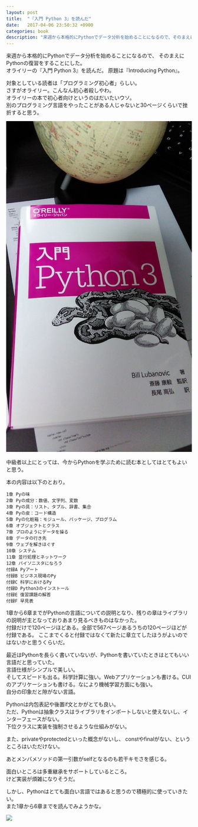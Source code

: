 ```yaml
---
layout: post
title:  "『入門 Python 3』を読んだ"
date:   2017-04-06 23:50:32 +0900
categories: book
description: "来週から本格的にPythonでデータ分析を始めることになるので、そのまえにPythonの復習をすることにした。オライリーの『入門 Python 3』を読んだ。原題は『Introducing Python』。"
---
```


来週から本格的にPythonでデータ分析を始めることになるので、
そのまえにPythonの復習をすることにした。  
オライリーの『入門 Python 3』を読んだ。
原題は『Introducing Python』。

対象としている読者は「プログラミング初心者」らしい。  
さすがオライリー。こんなん初心者殺しやわ。  
オライリーの本で初心者向けというのはだいたいウソ。  
別のプログラミング言語をやったことがある人じゃないと30ページくらいで挫折すると思う。  

![introduction_python3](/public/image/20170406/introduction_python3.jpg)

中級者以上にとっては、今からPythonを学ぶために読む本としてはとてもよいと思う。  

本の内容は以下のとおり。
```
1章 Pyの味
2章 Pyの成分：数値、文字列、変数
3章 Pyの具：リスト、タプル、辞書、集合
4章 Pyの皮：コード構造
5章 Pyの化粧箱：モジュール、パッケージ、プログラム
6章 オブジェクトとクラス
7章 プロのようにデータを操る
8章 データの行き先
9章 ウェブを解きほぐす
10章 システム
11章 並行処理とネットワーク
12章 パイソニスタになろう
付録A Pyアート
付録B ビジネス現場のPy
付録C 科学におけるPy
付録D Python3のインストール
付録E 復習課題の解答
付録F 早見表
```

1章から6章までがPythonの言語についての説明となり、残りの章はライブラリの説明が主となっておりあまり見るべきものはなかった。  
付録だけで120ページほどある。全部で567ページあるうちの120ページほどが付録である。
ここまでくると付録ではなくて新たに章立てしたほうがよいのではないかと思うくらいだ。

最近はPythonを長らく書いていないが、Pythonを書いていたときはとてもいい言語だと思っていた。  
言語仕様がシンプルで美しい。  
そしてスピードも出る。科学計算に強い。Webアプリケーションも書ける。CUIのアプリケーションも書ける。なにより機械学習方面にも強い。  
自分の印象だと隙がない言語。

Pythonは内包表記や後置if文とかがとても良い。  
ただ、Pythonは抽象クラスはライブラリをインポートしないと使えないし、インターフェースがない。  
下位クラスに実装を強制させるような仕組みがない。

また、privateやprotectedといった概念がないし、
constやfinalがない、というところはいただけない。

あとメンバメソッドの第一引数がselfとなるのも若干キモさを感じる。

面白いところは多重継承をサポートしているところ。  
けど実装が煩雑になりそうだ。

しかし、Pythonはとても面白い言語ではあると思うので積極的に使っていきたい。  
また1章から6章までを読んでみようかな。

<a target="_blank"  href="https://www.amazon.co.jp/gp/product/4873117380/ref=as_li_tl?ie=UTF8&camp=247&creative=1211&creativeASIN=4873117380&linkCode=as2&tag=pinekta02-22&linkId=540793ea099253e29fe95682a9829086"><img border="0" src="//ws-fe.amazon-adsystem.com/widgets/q?_encoding=UTF8&MarketPlace=JP&ASIN=4873117380&ServiceVersion=20070822&ID=AsinImage&WS=1&Format=_SL250_&tag=pinekta02-22" ></a><img src="//ir-jp.amazon-adsystem.com/e/ir?t=pinekta02-22&l=am2&o=9&a=4873117380" width="1" height="1" border="0" alt="" style="border:none !important; margin:0px !important;" />
